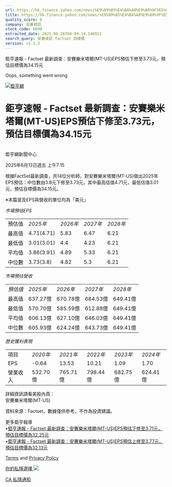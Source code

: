 ```yaml
---
url: https://hk.finance.yahoo.com/news/%E9%89%85%E4%BA%A8%E9%80%9F%E5%A0%B1-factset-%E6%9C%80%E6%96%B0%E8%AA%BF%E6%9F%A5-%E5%AE%89%E8%B3%BD%E6%A8%82%E7%B1%B3%E5%A1%94%E7%88%BE-mt-141531578.html
title: https://hk.finance.yahoo.com/news/%E9%89%85%E4%BA%A8%E9%80%9F%E5%A0%B1-factset-%E6%9C%80%E6%96%B0%E8
quality_score: 8
company: 安碁資訊
stock_code: 6690
extracted_date: 2025-06-26T04:09:14.146911
search_query: 安碁資訊 factset 目標價
version: v3.3.3
---
```


鉅亨速報 - Factset 最新調查：安賽樂米塔爾(MT-US)EPS預估下修至3.73元，預估目標價為34.15元 


Oops, something went wrong

 

[![鉅亨網](https://s.yimg.com/ny/api/res/1.2/UM5hrThmhlnSiBO4o4qlLg--/YXBwaWQ9aGlnaGxhbmRlcjt3PTE0NjtoPTQ4O2NmPXdlYnA-/https://s.yimg.com/os/creatr-uploaded-images/2020-01/147c7630-36ab-11ea-ae7c-5ee7a0016555)](http://www.cnyes.com/ "鉅亨網")

# 鉅亨速報 - Factset 最新調查：安賽樂米塔爾(MT-US)EPS預估下修至3.73元，預估目標價為34.15元

![](data:image/gif;base64,R0lGODlhAQABAIAAAAAAAP///ywAAAAAAQABAAACAUwAOw==)

鉅亨網新聞中心

2025年6月13日週五 上午7:15

根據FactSet最新調查，共14位分析師，對安賽樂米塔爾(MT-US)做出2025年EPS預估：中位數由3.8元下修至3.73元，其中最高估值4.71元，最低估值3.01元，預估目標價為34.15元。

※本篇提及EPS與營收的單位均為「美元」

*市場預估EPS*

|  |  |  |  |  |
| --- | --- | --- | --- | --- |
| 預估值 | *2025年* | *2026年* | *2027年* | *2028年* |
| 最高值 | 4.71(4.71) | 5.83 | 6.47 | 6.21 |
| 最低值 | 3.01(3.01) | 4.4 | 4.23 | 6.21 |
| 平均值 | 3.86(3.91) | 4.89 | 5.33 | 6.21 |
| 中位數 | 3.73(3.8) | 4.82 | 5.3 | 6.21 |

*市場預估營收*

|  |  |  |  |  |
| --- | --- | --- | --- | --- |
| *預估值* | *2025年* | *2026年* | *2027年* | *2028年* |
| 最高值 | 637.27億 | 670.78億 | 684.53億 | 649.41億 |
| 最低值 | 570.70億 | 585.59億 | 612.88億 | 649.41億 |
| 平均值 | 606.13億 | 627.10億 | 646.03億 | 649.41億 |
| 中位數 | 605.93億 | 624.24億 | 643.73億 | 649.41億 |

*歷史獲利表現*

|  |  |  |  |  |  |
| --- | --- | --- | --- | --- | --- |
| 項目 | *2020年* | *2021年* | *2022年* | *2023年* | *2024年* |
| EPS | -0.64 | 13.53 | 10.21 | 1.09 | 1.70 |
| 營業收入 | 532.70億 | 765.71億 | 798.44億 | 682.75億 | 624.41億 |

詳細資訊請看美股內頁：  
安賽樂米塔爾(MT-US)

資料來源：Factset，數據僅供參考，不作為投資建議。

更多鉅亨報導  
•[鉅亨速報 - Factset 最新調查：安賽樂米塔爾(MT-US)EPS預估下修至3.71元，預估目標價為32.25元](https://news.cnyes.com/news/id/5935777?utm_source=yahoo&utm_medium=RSS&utm_campaign=relate)  
•[鉅亨速報 - Factset 最新調查：安賽樂米塔爾(MT-US)EPS預估上修至3.77元，預估目標價為32.13元](https://news.cnyes.com/news/id/5935764?utm_source=yahoo&utm_medium=RSS&utm_campaign=relate)

[Terms](https://guce.yahoo.com/terms?locale=zh-Hant-HK)  and [Privacy Policy](https://guce.yahoo.com/privacy-policy?locale=zh-Hant-HK)

[你的私隱選擇 ![](https://s.yimg.com/dv/static/siteApp/img/privacy-choice-control.png)](https://guce.yahoo.com/state-controls?locale=zh-Hant-HK&state=CA)

[CA 私隱通知](https://guce.yahoo.com/ca-notice?locale=zh-Hant-HK)